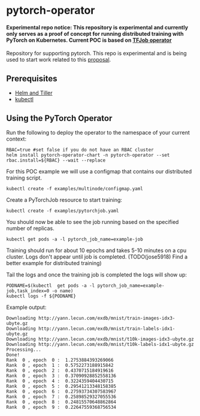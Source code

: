 
# pytorch-operator
#### Experimental repo notice: This repository is experimental and currently only serves as a proof of concept for running distributed training with PyTorch on Kubernetes. Current POC is based on [TFJob operator](https://github.com/kubeflow/tf-operator)
Repository for supporting pytorch. This repo is experimental and is being used to start work related to this [proposal](https://github.com/kubeflow/community/pull/33).

## Prerequisites

- [Helm and Tiller](https://github.com/kubernetes/helm/blob/master/docs/install.md)
- [kubectl](https://kubernetes.io/docs/tasks/tools/install-kubectl)
## Using the PyTorch Operator

Run the following to deploy the operator to the namespace of your current context:
```
RBAC=true #set false if you do not have an RBAC cluster
helm install pytorch-operator-chart -n pytorch-operator --set rbac.install=${RBAC} --wait --replace
```
For this POC example we will use a configmap that contains our distributed training script.
```
kubectl create -f examples/multinode/configmap.yaml
```
Create a PyTorchJob resource to start training:
```
kubectl create -f examples/pytorchjob.yaml
```
You should now be able to see the job running based on the specified number of replicas.
```
kubectl get pods -a -l pytorch_job_name=example-job
```
Training should run for about 10 epochs and takes 5-10 minutes on a cpu cluster. Logs don't appear until job is completed. (TODO(jose5918) Find a better example for distributed training)

Tail the logs and once the training job is completed the logs will show up:
```
PODNAME=$(kubectl  get pods -a -l pytorch_job_name=example-job,task_index=0 -o name)
kubectl logs -f ${PODNAME}
```
Example output:
```
Downloading http://yann.lecun.com/exdb/mnist/train-images-idx3-ubyte.gz
Downloading http://yann.lecun.com/exdb/mnist/train-labels-idx1-ubyte.gz
Downloading http://yann.lecun.com/exdb/mnist/t10k-images-idx3-ubyte.gz
Downloading http://yann.lecun.com/exdb/mnist/t10k-labels-idx1-ubyte.gz
Processing...
Done!
Rank  0 , epoch  0 :  1.2753884393269066
Rank  0 , epoch  1 :  0.5752273188915842
Rank  0 , epoch  2 :  0.4370715184919616
Rank  0 , epoch  3 :  0.37090928852558136
Rank  0 , epoch  4 :  0.3224359404430715
Rank  0 , epoch  5 :  0.29541213348158385
Rank  0 , epoch  6 :  0.27593734307583967
Rank  0 , epoch  7 :  0.25898529327055536
Rank  0 , epoch  8 :  0.24815570648862864
Rank  0 , epoch  9 :  0.22647559368756534
```